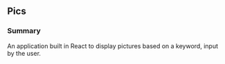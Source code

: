 ## Pics

### Summary

An application built in React to display pictures based on a keyword, input by the user.
